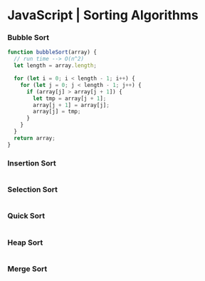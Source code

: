 # JavaScript | Sorting Algorithms

### Bubble Sort

```javascript
function bubbleSort(array) {
  // run time --> O(n^2) 
  let length = array.length;

  for (let i = 0; i < length - 1; i++) {
    for (let j = 0; j < length - 1; j++) {
      if (array[j] > array[j + 1]) {
        let tmp = array[j + 1];
        array[j + 1] = array[j];
        array[j] = tmp;
      }
    }
  }
  return array;
}
```

### Insertion Sort
```javascript

```

### Selection Sort
```javascript

```

### Quick Sort
```javascript

```

### Heap Sort
```javascript

```

### Merge Sort
```javascript

```
